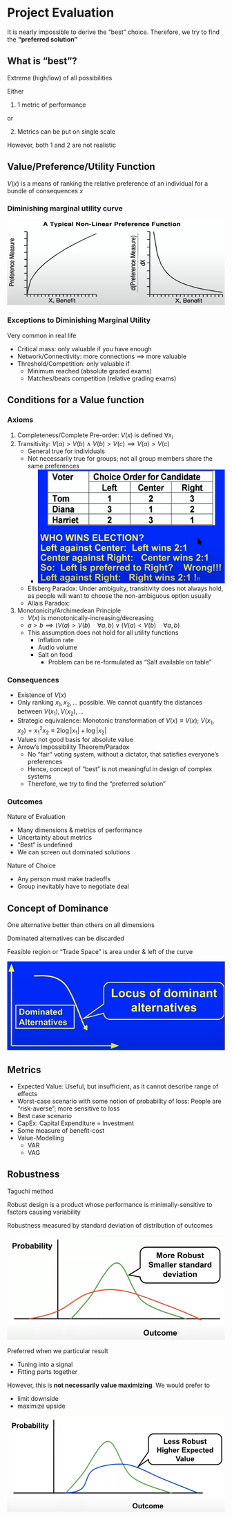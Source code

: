 # Project Evaluation

It is nearly impossible to derive the “best” choice. Therefore, we try to find the **“preferred solution”**

## What is “best”?

Extreme (high/low) of all possibilities

Either

1. 1 metric of performance

  or

2. Metrics can be put on single scale

However, both 1 and 2 are not realistic

## Value/Preference/Utility Function

$V(x)$ is a means of ranking the relative preference of an individual for a bundle of consequences $x$

### Diminishing marginal utility curve

![image-20240201215653668](assets/image-20240201215653668.png)

### Exceptions to Diminishing Marginal Utility

Very common in real life

- Critical mass: only valuable if you have enough
- Network/Connectivity: more connections $\implies$ more valuable
- Threshold/Competition: only valuable if
  - Minimum reached (absolute graded exams)
  - Matches/beats competition (relative grading exams)

## Conditions for a Value function

### Axioms

1. Completeness/Complete Pre-order: $V(x)$ is defined $\forall x_i$
2. Transitivity: $V(a)>V(b) \ \land \ V(b)>V(c) \implies V(a)>V(c)$
   - General true for individuals
   - Not necessarily true for groups; not all group members share the same preferences 
     - ![image-20240201225315043](assets/image-20240201225315043.png)
   - Ellsberg Paradox: Under ambiguity, transitivity does not always hold, as people will want to choose the non-ambiguous option usually
   - Allais Paradox: 
3. Monotonicity/Archimedean Principle
   - $V(x)$ is monotonically-increasing/decreasing
   - $a > b \implies (V(a) > V(b) \quad \forall a, b) \lor (V(a) < V(b) \quad \forall a, b)$
   - This assumption does not hold for all utility functions
     - Inflation rate
     - Audio volume
     - Salt on food
       - Problem can be re-formulated as “Salt available on table”

### Consequences

- Existence of $V(x)$
- Only ranking $x_1, x_2, \dots$ possible. We cannot quantify the distances between $V(x_1), V(x_2), \dots$
- Strategic equivalence: Monotonic transformation of $V(x) \equiv V(x)$; $V(x_1, x_2) = {x_1}^2 x_2 \equiv 2 \log \vert x_1 \vert + \log \vert x_2 \vert$
- Values not good basis for absolute value
- Arrow’s Impossibility Theorem/Paradox
  - No “fair” voting system, without a dictator, that satisfies everyone’s preferences
  - Hence, concept of “best” is not meaningful in design of complex systems
  - Therefore, we try to find the “preferred solution”

### Outcomes

Nature of Evaluation

- Many dimensions & metrics of performance
- Uncertainty about metrics
- “Best” is undefined
- We can screen out dominated solutions

Nature of Choice

- Any person must make tradeoffs
- Group inevitably have to negotiate deal

## Concept of Dominance

One alternative better than others on all dimensions

Dominated alternatives can be discarded

Feasible region or “Trade Space” is area under & left of the curve

![image-20240201230949309](assets/image-20240201230949309.png)

## Metrics

- Expected Value: Useful, but insufficient, as it cannot describe range of effects
- Worst-case scenario with some notion of probability of loss: People are “risk-averse”; more sensitive to loss
- Best case scenario
- CapEx: Capital Expenditure = Investment
- Some measure of benefit-cost
- Value-Modelling
  - VAR
  - VAG


## Robustness

Taguchi method

Robust design is a product whose performance is minimally-sensitive to factors causing variability

Robustness measured by standard deviation of distribution of outcomes

![image-20240201233033845](assets/image-20240201233033845.png)

Preferred when we particular result

- Tuning into a signal
- Fitting parts together

However, this is **not necessarily value maximizing**. We would prefer to

- limit downside
- maximize upside

![image-20240201233230356](assets/image-20240201233230356.png)


